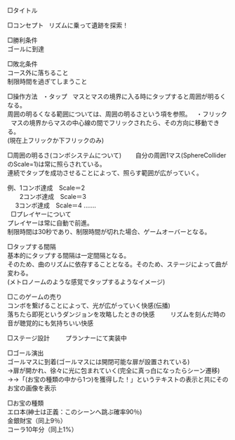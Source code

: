 □タイトル

□コンセプト  
リズムに乗って遺跡を探索！

□勝利条件  
ゴールに到達

□敗北条件  
コース外に落ちること  
制限時間を過ぎてしまうこと

□操作方法  
・タップ  
マスとマスの境界に入る時にタップすると周囲が明るくなる。  
周囲の明るくなる範囲については、周囲の明るさという項を参照。  
・フリック  
マスの境界からマスの中心線の間でフリックされたら、その方向に移動できる。  
(現在上フリックか下フリックのみ)  
  
  

□周囲の明るさ(コンボシステムについて)　　
自分の周囲1マス(SphereColliderのScale=1)は常に照らされている。  
連続でタップを成功させることによって、照らす範囲が広がっていく。  

例、1コンボ達成　Scale＝2  
　　2コンボ達成　Scale＝3  
  　3コンボ達成　Scale＝4 .......  
   
□プレイヤーについて  
プレイヤーは常に自動で前進。  
制限時間は30秒であり、制限時間が切れた場合、ゲームオーバーとなる。　　

□タップする間隔  
基本的にタップする間隔は一定間隔となる。  
そのため、曲のリズムに依存することとなる。そのため、ステージによって曲が変わる。  
(メトロノームのような感覚でタップするようなイメージ)　　

□このゲームの売り  
コンボを繋げることによって、光が広がっていく快感(伝播)  
落ちたら即死というダンジョンを攻略したときの快感  　　
リズムを刻んだ時の音が聴覚的にも気持ちいい快感　　

□ステージ設計  　　
プランナーにて実装中　　

□ゴール演出  
ゴールマスに到着(ゴールマスには開閉可能な扉が設置されている)  
→扉が開かれ、徐々に光に包まれていく(完全に真っ白になったらシーン遷移)  
→→「(お宝の種類の中から1つ)を獲得した！」というテキストの表示と共にそのお宝の画像を表示　　

□お宝の種類  
エロ本(紳士は正義：このシーンへ跳ぶ確率90％)  
金銀財宝（同上9％）  
コーラ10年分（同上1%）  　　

